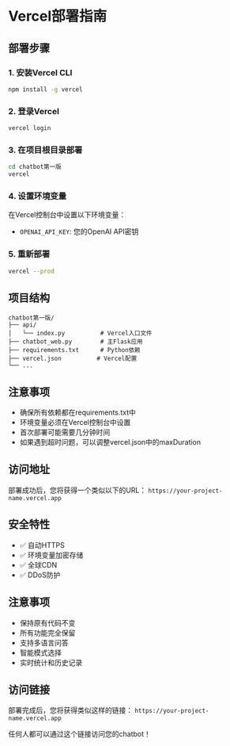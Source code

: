 # Vercel部署指南

## 部署步骤

### 1. 安装Vercel CLI
```bash
npm install -g vercel
```

### 2. 登录Vercel
```bash
vercel login
```

### 3. 在项目根目录部署
```bash
cd chatbot第一版
vercel
```

### 4. 设置环境变量
在Vercel控制台中设置以下环境变量：
- `OPENAI_API_KEY`: 您的OpenAI API密钥

### 5. 重新部署
```bash
vercel --prod
```

## 项目结构
```
chatbot第一版/
├── api/
│   └── index.py          # Vercel入口文件
├── chatbot_web.py        # 主Flask应用
├── requirements.txt      # Python依赖
├── vercel.json          # Vercel配置
└── ...
```

## 注意事项
- 确保所有依赖都在requirements.txt中
- 环境变量必须在Vercel控制台中设置
- 首次部署可能需要几分钟时间
- 如果遇到超时问题，可以调整vercel.json中的maxDuration

## 访问地址
部署成功后，您将获得一个类似以下的URL：
`https://your-project-name.vercel.app`

## 安全特性
- ✅ 自动HTTPS
- ✅ 环境变量加密存储
- ✅ 全球CDN
- ✅ DDoS防护

## 注意事项
- 保持原有代码不变
- 所有功能完全保留
- 支持多语言问答
- 智能模式选择
- 实时统计和历史记录

## 访问链接
部署完成后，您将获得类似这样的链接：
`https://your-project-name.vercel.app`

任何人都可以通过这个链接访问您的chatbot！ 